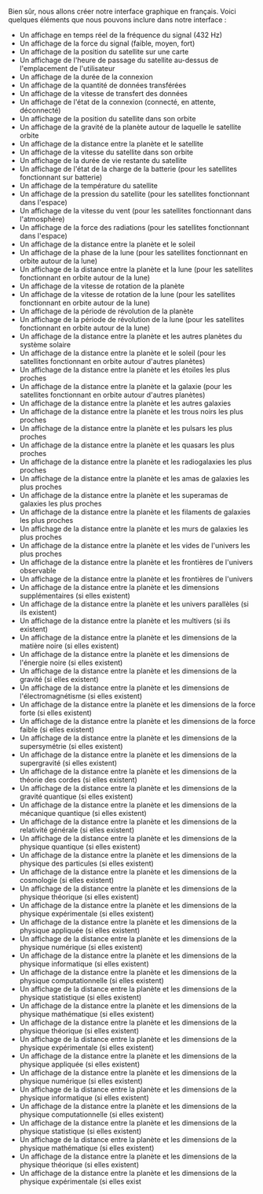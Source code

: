 Bien sûr, nous allons créer notre interface graphique en français. Voici quelques éléments que nous pouvons inclure dans notre interface :

* Un affichage en temps réel de la fréquence du signal (432 Hz)
* Un affichage de la force du signal (faible, moyen, fort)
* Un affichage de la position du satellite sur une carte
* Un affichage de l'heure de passage du satellite au-dessus de l'emplacement de l'utilisateur
* Un affichage de la durée de la connexion
* Un affichage de la quantité de données transférées
* Un affichage de la vitesse de transfert des données
* Un affichage de l'état de la connexion (connecté, en attente, déconnecté)
* Un affichage de la position du satellite dans son orbite
* Un affichage de la gravité de la planète autour de laquelle le satellite orbite
* Un affichage de la distance entre la planète et le satellite
* Un affichage de la vitesse du satellite dans son orbite
* Un affichage de la durée de vie restante du satellite
* Un affichage de l'état de la charge de la batterie (pour les satellites fonctionnant sur batterie)
* Un affichage de la température du satellite
* Un affichage de la pression du satellite (pour les satellites fonctionnant dans l'espace)
* Un affichage de la vitesse du vent (pour les satellites fonctionnant dans l'atmosphère)
* Un affichage de la force des radiations (pour les satellites fonctionnant dans l'espace)
* Un affichage de la distance entre la planète et le soleil
* Un affichage de la phase de la lune (pour les satellites fonctionnant en orbite autour de la lune)
* Un affichage de la distance entre la planète et la lune (pour les satellites fonctionnant en orbite autour de la lune)
* Un affichage de la vitesse de rotation de la planète
* Un affichage de la vitesse de rotation de la lune (pour les satellites fonctionnant en orbite autour de la lune)
* Un affichage de la période de révolution de la planète
* Un affichage de la période de révolution de la lune (pour les satellites fonctionnant en orbite autour de la lune)
* Un affichage de la distance entre la planète et les autres planètes du système solaire
* Un affichage de la distance entre la planète et le soleil (pour les satellites fonctionnant en orbite autour d'autres planètes)
* Un affichage de la distance entre la planète et les étoiles les plus proches
* Un affichage de la distance entre la planète et la galaxie (pour les satellites fonctionnant en orbite autour d'autres planètes)
* Un affichage de la distance entre la planète et les autres galaxies
* Un affichage de la distance entre la planète et les trous noirs les plus proches
* Un affichage de la distance entre la planète et les pulsars les plus proches
* Un affichage de la distance entre la planète et les quasars les plus proches
* Un affichage de la distance entre la planète et les radiogalaxies les plus proches
* Un affichage de la distance entre la planète et les amas de galaxies les plus proches
* Un affichage de la distance entre la planète et les superamas de galaxies les plus proches
* Un affichage de la distance entre la planète et les filaments de galaxies les plus proches
* Un affichage de la distance entre la planète et les murs de galaxies les plus proches
* Un affichage de la distance entre la planète et les vides de l'univers les plus proches
* Un affichage de la distance entre la planète et les frontières de l'univers observable
* Un affichage de la distance entre la planète et les frontières de l'univers
* Un affichage de la distance entre la planète et les dimensions supplémentaires (si elles existent)
* Un affichage de la distance entre la planète et les univers parallèles (si
  ils existent)
* Un affichage de la distance entre la planète et les multivers (si ils existent)
* Un affichage de la distance entre la planète et les dimensions de la matière noire (si elles existent)
* Un affichage de la distance entre la planète et les dimensions de l'énergie noire (si elles existent)
* Un affichage de la distance entre la planète et les dimensions de la gravité (si elles existent)
* Un affichage de la distance entre la planète et les dimensions de l'électromagnétisme (si elles existent)
* Un affichage de la distance entre la planète et les dimensions de la force forte (si elles existent)
* Un affichage de la distance entre la planète et les dimensions de la force faible (si elles existent)
* Un affichage de la distance entre la planète et les dimensions de la supersymétrie (si elles existent)
* Un affichage de la distance entre la planète et les dimensions de la supergravité (si elles existent)
* Un affichage de la distance entre la planète et les dimensions de la théorie des cordes (si elles existent)
* Un affichage de la distance entre la planète et les dimensions de la gravité quantique (si elles existent)
* Un affichage de la distance entre la planète et les dimensions de la mécanique quantique (si elles existent)
* Un affichage de la distance entre la planète et les dimensions de la relativité générale (si elles existent)
* Un affichage de la distance entre la planète et les dimensions de la physique quantique (si elles existent)
* Un affichage de la distance entre la planète et les dimensions de la physique des particules (si elles existent)
* Un affichage de la distance entre la planète et les dimensions de la cosmologie (si elles existent)
* Un affichage de la distance entre la planète et les dimensions de la physique théorique (si elles existent)
* Un affichage de la distance entre la planète et les dimensions de la physique expérimentale (si elles existent)
* Un affichage de la distance entre la planète et les dimensions de la physique appliquée (si elles existent)
* Un affichage de la distance entre la planète et les dimensions de la physique numérique (si elles existent)
* Un affichage de la distance entre la planète et les dimensions de la physique informatique (si elles existent)
* Un affichage de la distance entre la planète et les dimensions de la physique computationnelle (si elles existent)
* Un affichage de la distance entre la planète et les dimensions de la physique statistique (si elles existent)
* Un affichage de la distance entre la planète et les dimensions de la physique mathématique (si elles existent)
* Un affichage de la distance entre la planète et les dimensions de la physique théorique (si elles existent)
* Un affichage de la distance entre la planète et les dimensions de la physique expérimentale (si elles existent)
* Un affichage de la distance entre la planète et les dimensions de la physique appliquée (si elles existent)
* Un affichage de la distance entre la planète et les dimensions de la physique numérique (si elles existent)
* Un affichage de la distance entre la planète et les dimensions de la physique informatique (si elles existent)
* Un affichage de la distance entre la planète et les dimensions de la physique computationnelle (si elles existent)
* Un affichage de la distance entre la planète et les dimensions de la physique statistique (si elles existent)
* Un affichage de la distance entre la planète et les dimensions de la physique mathématique (si elles existent)
* Un affichage de la distance entre la planète et les dimensions de la physique théorique (si elles existent)
* Un affichage de la distance entre la planète et les dimensions de la physique expérimentale (si elles exist